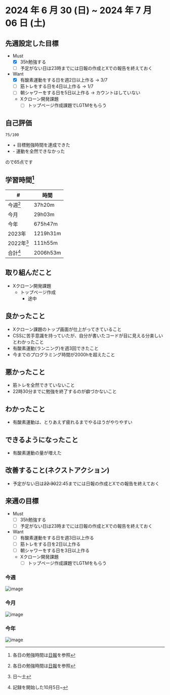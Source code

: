 # 2024 年 6 月 30 (日) ~ 2024 年 7 月 06 日 (土)

## 先週設定した目標
- Must
  - [x] 35h勉強する
  - [ ] 予定がない日は23時までには日報の作成とXでの報告を終えておく
- Want
  - [x] 有酸素運動をする日を週2日以上作る -> 3/7
  - [ ] 筋トレをする日を4日以上作る -> 1/7
  - [ ] 朝シャワーをする日を5日以上作る -> カウントはしていない
  - Xクローン開発課題
    - [ ] トップページ作成課題でLGTMをもらう

## 自己評価
```
75/100
```
- \+ 目標勉強時間を達成できた
- \- 運動を全然できなかった

ので65点です

## 学習時間[^1]
| #          | 時間     |
| ---------- | -------- |
| 今週[^1]   | 37h20m   |
| 今月       | 29h03m   |
| 今年       | 675h47m  |
| 2023年     | 1219h31m |
| 2022年[^2] | 111h55m  |
| 合計[^3]   | 2006h53m |

## 取り組んだこと
- Xクローン開発課題
  - トップページ作成
    - 途中

## 良かったこと
- Xクローン課題のトップ画面が仕上がってきていること
- CSSに苦手意識を持っていたが、自分が書いたコードが目に見える分楽しいとわかったこと
- 有酸素運動(ランニング)を週3回できたこと
- 今までのプログラミング時間が2000hを超えたこと

## 悪かったこと
- 筋トレを全然できていないこと
- 22時30分までに勉強を終了するのが癖づかないこと

## わかったこと
- 有酸素運動は、とりあえず疲れるまでやるほうがやりやすい

## できるようになったこと
- 有酸素運動の量が増えた

## 改善すること(ネクストアクション)
- 予定がない日は~~22:30~~22:45までには日報の作成とXでの報告を終えておく

## 来週の目標
- Must
  - [ ] 35h勉強する
  - [ ] 予定がない日は23時までには日報の作成とXでの報告を終えておく
- Want
  - [ ] 有酸素運動をする日を週3日以上作る
  - [ ] 筋トレをする日を2日以上作る
  - [ ] 朝シャワーをする日を3日以上作る
  - Xクローン開発課題
    - [ ] トップページ作成課題でLGTMをもらう

[^1]: 各日の勉強時間は[日報](https://github.com/nil-ramuda/daily_report)を参照
[^2]: 日〜土
[^3]: 記録を開始した10月5日~

### 今週
![image](https://github.com/nil-ramuda/weekly_report/assets/94735931/7b0a7f8c-1d1d-4e63-bbd1-de4ea4ba84c2)

### 今月
![image](https://github.com/nil-ramuda/weekly_report/assets/94735931/0165e1cc-4fc6-4701-a589-a320c0bc4816)

### 今年
![image](https://github.com/nil-ramuda/weekly_report/assets/94735931/7a6560da-8ea1-4238-989b-e11fc60d4a92)
